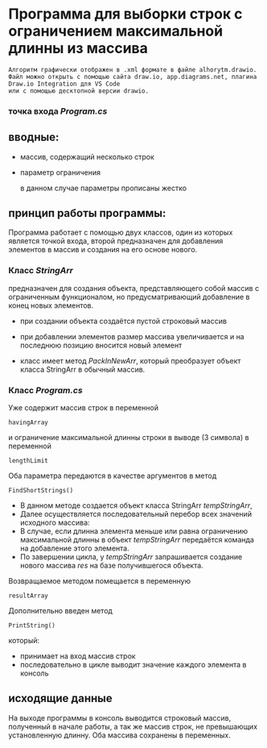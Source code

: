 # Программа для выборки строк с ограничением максимальной длинны из массива

    Алгоритм графически отображен в .xml формате в файле alhorytm.drawio. 
    Файл можно открыть с помощью сайта draw.io, app.diagrams.net, плагина Draw.io Integration для VS Code 
    или с помощью десктопной версии drawio.

### точка входа *Program.cs*

## вводные:

- массив, содержащий несколько строк

- параметр ограничения

    в данном случае параметры прописаны жестко

## принцип работы программы:

Программа работает с помощью двух классов, один из которых является точкой входа, второй предназначен для добавления элементов в массив и создания на его основе нового.

### Класс _StringArr_ 

предназначен для создания объекта, представляющего собой массив с ограниченным функционалом, но предусматривающий добавление в конец новых элементов.

- при создании объекта создаётся пустой строковый массив

- при добавлении элементов размер массива увеличивается и на последнюю позицию вносится новый элемент

- класс имеет метод _PackInNewArr_, который преобразует объект класса StringArr в обычный массив.

### Класс _Program.cs_ 

Уже содержит массив строк в переменной 

    havingArray

и ограничение максимальной длинны строки в выводе (3 символа) в переменной

    lengthLimit

Оба параметра передаются в качестве аргументов в метод 

    FindShortStrings()

- В данном методе создается объект класса StringArr _tempStringArr_,  
- Далее осуществляется последовательный перебор всех значений исходного массива: 
- В случае, если длинна элемента меньше или равна ограничению максимальной длинны в объект _tempStringArr_ передаётся команда на добавление этого элемента.
- По завершении цикла, у _tempStringArr_ запрашивается создание нового массива _res_ на базе получившегося объекта.

Возвращаемое методом помещается в переменную 

    resultArray

Дополнительно введен метод 

    PrintString()

который: 
- принимает на вход массив строк
- последовательно в цикле выводит значение каждого элемента в консоль

## исходящие данные

На выходе программы в консоль выводится строковый массив, полученный в начале работы, а так же массив строк, не превышающих установленную длинну.
Оба массива сохранены в переменных.

